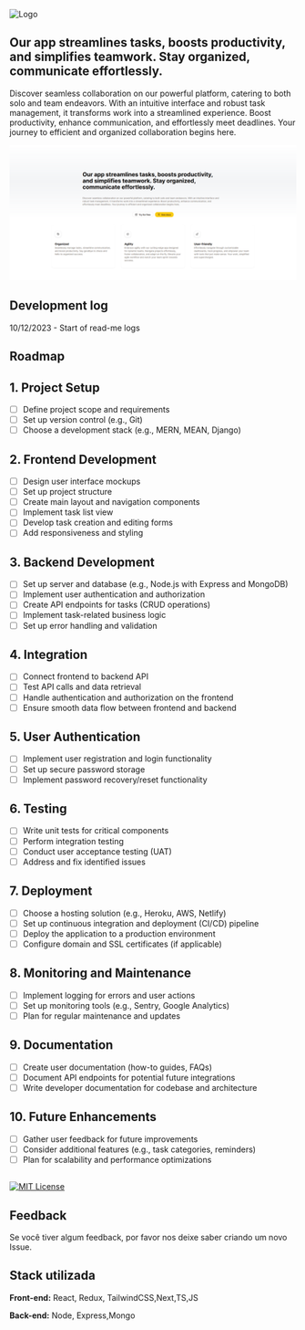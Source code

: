 ![Logo](https://assets-global.website-files.com/61ed56ae9da9fd7e0ef0a967/65609afd52c3c6c606ab75de_Basel-colored.svg)


## Our app streamlines tasks, boosts productivity, and simplifies teamwork. Stay organized, communicate effortlessly.

Discover seamless collaboration on our powerful platform, catering to both solo and team endeavors. With an intuitive interface and robust task management, it transforms work into a streamlined experience. Boost productivity, enhance communication, and effortlessly meet deadlines. Your journey to efficient and organized collaboration begins here.


![App Screenshot](https://raw.githubusercontent.com/de-Padua/Basel/main/public/aasdasdas.PNG)


## Development log

10/12/2023 -  Start of read-me logs 


## Roadmap

## 1. **Project Setup**
   - [ ] Define project scope and requirements
   - [ ] Set up version control (e.g., Git)
   - [ ] Choose a development stack (e.g., MERN, MEAN, Django)

## 2. **Frontend Development**
   - [ ] Design user interface mockups
   - [ ] Set up project structure
   - [ ] Create main layout and navigation components
   - [ ] Implement task list view
   - [ ] Develop task creation and editing forms
   - [ ] Add responsiveness and styling

## 3. **Backend Development**
   - [ ] Set up server and database (e.g., Node.js with Express and MongoDB)
   - [ ] Implement user authentication and authorization
   - [ ] Create API endpoints for tasks (CRUD operations)
   - [ ] Implement task-related business logic
   - [ ] Set up error handling and validation

## 4. **Integration**
   - [ ] Connect frontend to backend API
   - [ ] Test API calls and data retrieval
   - [ ] Handle authentication and authorization on the frontend
   - [ ] Ensure smooth data flow between frontend and backend

## 5. **User Authentication**
   - [ ] Implement user registration and login functionality
   - [ ] Set up secure password storage
   - [ ] Implement password recovery/reset functionality

## 6. **Testing**
   - [ ] Write unit tests for critical components
   - [ ] Perform integration testing
   - [ ] Conduct user acceptance testing (UAT)
   - [ ] Address and fix identified issues

## 7. **Deployment**
   - [ ] Choose a hosting solution (e.g., Heroku, AWS, Netlify)
   - [ ] Set up continuous integration and deployment (CI/CD) pipeline
   - [ ] Deploy the application to a production environment
   - [ ] Configure domain and SSL certificates (if applicable)

## 8. **Monitoring and Maintenance**
   - [ ] Implement logging for errors and user actions
   - [ ] Set up monitoring tools (e.g., Sentry, Google Analytics)
   - [ ] Plan for regular maintenance and updates

## 9. **Documentation**
   - [ ] Create user documentation (how-to guides, FAQs)
   - [ ] Document API endpoints for potential future integrations
   - [ ] Write developer documentation for codebase and architecture

## 10. **Future Enhancements**
   - [ ] Gather user feedback for future improvements
   - [ ] Consider additional features (e.g., task categories, reminders)
   - [ ] Plan for scalability and performance optimizations
## 

[![MIT License](https://img.shields.io/badge/License-MIT-green.svg)](https://choosealicense.com/licenses/mit/)




## Feedback

Se você tiver algum feedback, por favor nos deixe saber criando um novo Issue.


## Stack utilizada

**Front-end:** React, Redux, TailwindCSS,Next,TS,JS

**Back-end:** Node, Express,Mongo

